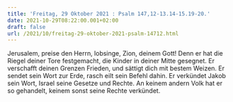 ```yaml
---
title: 'Freitag, 29 Oktober 2021 : Psalm 147,12-13.14-15.19-20.'
date: 2021-10-29T08:22:00.001+02:00
draft: false
url: /2021/10/freitag-29-oktober-2021-psalm-14712.html
---
```


Jerusalem, preise den Herrn, lobsinge, Zion, deinem Gott! Denn er hat die Riegel deiner Tore festgemacht, die Kinder in deiner Mitte gesegnet. Er verschafft deinen Grenzen Frieden, und sättigt dich mit bestem Weizen. Er sendet sein Wort zur Erde, rasch eilt sein Befehl dahin. Er verkündet Jakob sein Wort, Israel seine Gesetze und Rechte. An keinem andern Volk hat er so gehandelt, keinem sonst seine Rechte verkündet.